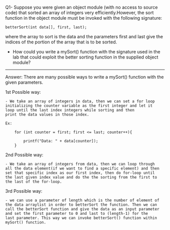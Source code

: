 Q1- Suppose you were given an object module (with no access to source code) that    sorted an array of integers very efficiently.However, the sort function in
    the object module must be invoked with the following signature:

	betterSort(int data[], first, last);
    
where the array to sort is the data and the parameters first and last give
    the indices of the portion of the array that is to be sorted.

- How could you write a mySort() function with the signature used in the lab
  that could exploit the better sorting function in the supplied object module?
--------------------------------------------------------------------------------
Answer:
	There are many possible ways to write a mySort() function with the given parameters.
	
1st Possible way:

	- We take an array of integers in data, then we can set a for loop
	initializing the counter variable as the first integer and let it 
	loop until the last index integers while sorting and then
	print the data values in those index.
	
	Ex:
	
		for (int counter = first; first <= last; counter++){
		
			printf("Data: " + data[counter]);
		}


2nd Possible way:

	- We take an array of integers from data, then we can loop through 
	all the data element(if we want to find a specific element) and then
	set that specific index as our first index, then do for-loop until
	the last given index value and do the the sorting from the first to
	the last of the for-loop.

3rd Possible way:

	- we can use a parameter of length which is the number of element of
	the data arraylist in order to betterSort the function. Then we can 
	call the betterSort function and give the data as an input parameter
	and set the first parameter to 0 and last to (length-1) for the
	last parameter. This way we can invoke betterSort() function within
	mySort() function.

